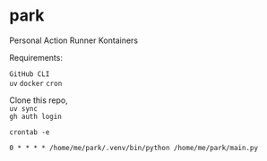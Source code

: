 # park


Personal Action Runner Kontainers

Requirements:  

`GitHub CLI`  
`uv`
`docker`
`cron`

Clone this repo,  
`uv sync`  
`gh auth login`  

`crontab -e`

`0 * * * * /home/me/park/.venv/bin/python /home/me/park/main.py`
